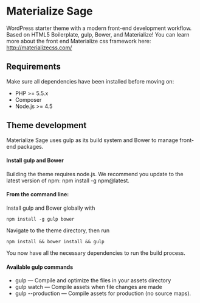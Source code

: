 # Materialize Sage
WordPress starter theme with a modern front-end development workflow. Based on HTML5 Boilerplate, gulp, Bower, and Materialize! You can learn more about the front end Materialize css framework here: http://materializecss.com/ 

## Requirements

Make sure all dependencies have been installed before moving on:

* PHP >= 5.5.x
* Composer
* Node.js >= 4.5

## Theme development
Materialize Sage uses gulp as its build system and Bower to manage front-end packages.

#### Install gulp and Bower
Building the theme requires node.js. We recommend you update to the latest version of npm: npm install -g npm@latest.

#### From the command line:
Install gulp and Bower globally with 
```
npm install -g gulp bower
```
Navigate to the theme directory, then run  
```
npm install && bower install && gulp
```
You now have all the necessary dependencies to run the build process.
#### Available gulp commands
* gulp — Compile and optimize the files in your assets directory
* gulp watch — Compile assets when file changes are made
* gulp --production — Compile assets for production (no source maps).
